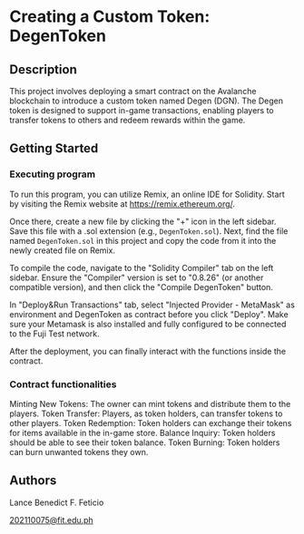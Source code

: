 # Creating a Custom Token: DegenToken

## Description
This project involves deploying a smart contract on the Avalanche blockchain to introduce a custom token named Degen (DGN).
The Degen token is designed to support in-game transactions, enabling players to transfer tokens to others and redeem rewards within the game.

## Getting Started

### Executing program
To run this program, you can utilize Remix, an online IDE for Solidity. Start by visiting the Remix website at https://remix.ethereum.org/.

Once there, create a new file by clicking the "+" icon in the left sidebar. Save this file with a .sol extension (e.g., `DegenToken.sol`). Next, find the file named `DegenToken.sol` in this project and copy the code from it into the newly created file on Remix.

To compile the code, navigate to the "Solidity Compiler" tab on the left sidebar. Ensure the "Compiler" version is set to "0.8.26" (or another compatible version), and then click the "Compile DegenToken" button.

In "Deploy&Run Transactions" tab, select "Injected Provider - MetaMask" as environment and DegenToken as contract before you click "Deploy".
Make sure your Metamask is also installed and fully configured to be connected to the Fuji Test network.

After the deployment, you can finally interact with the functions inside the contract.

### Contract functionalities
Minting New Tokens: The owner can mint tokens and distribute them to the players. 
Token Transfer: Players, as token holders, can transfer tokens to other players.
Token Redemption: Token holders can exchange their tokens for items available in the in-game store.
Balance Inquiry: Token holders should be able to see their token balance.
Token Burning: Token holders can burn unwanted tokens they own.

## Authors
Lance Benedict F. Feticio

202110075@fit.edu.ph
